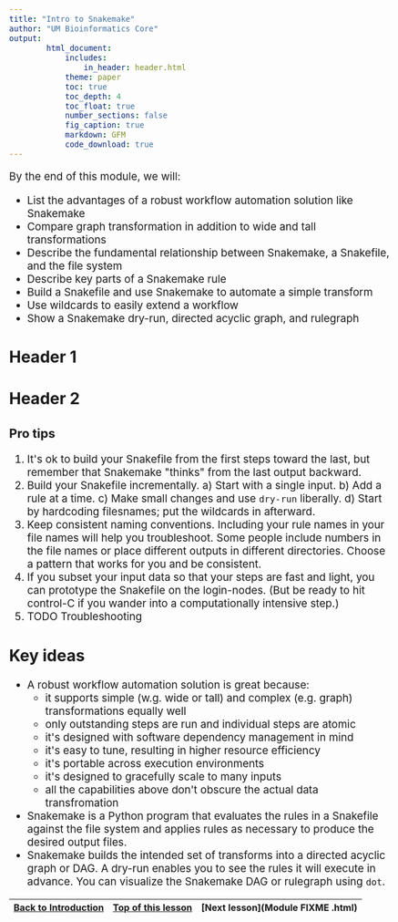 ```yaml
---
title: "Intro to Snakemake"
author: "UM Bioinformatics Core"
output:
        html_document:
            includes:
                in_header: header.html
            theme: paper
            toc: true
            toc_depth: 4
            toc_float: true
            number_sections: false
            fig_caption: true
            markdown: GFM
            code_download: true
---
```

<style type="text/css">
body{ /* Normal  */
      font-size: 14pt;
  }
pre {
  font-size: 12pt
}
</style>

By the end of this module, we will:
* List the advantages of a robust workflow automation solution like Snakemake
* Compare graph transformation in addition to wide and tall transformations
* Describe the fundamental relationship between Snakemake, a Snakefile, and the file system
* Describe key parts of a Snakemake rule
* Build a Snakefile and use Snakemake to automate a simple transform
* Use wildcards to easily extend a workflow
* Show a Snakemake dry-run, directed acyclic graph, and rulegraph

## Header 1

## Header 2

### Pro tips

1. It's ok to build your Snakefile from the first steps toward the last,
   but remember that Snakemake "thinks" from the last output backward.
2. Build your Snakefile incrementally.
   a) Start with a single input.
   b) Add a rule at a time.
   c) Make small changes and  use `dry-run` liberally.
   d) Start by hardcoding filesnames; put the wildcards in afterward.
3. Keep consistent naming conventions. Including your rule names in your file
   names will help you troubleshoot. Some people include numbers in the file
   names or place different outputs in different directories. Choose a pattern
   that works for you and be consistent.
4. If you subset your input data so that your steps are fast and light, you 
   can prototype the Snakefile on the login-nodes. (But be ready to hit control-C
   if you wander into a computationally intensive step.)
5. TODO Troubleshooting

## Key ideas

* A robust workflow automation solution is great because:
  * it supports simple (w.g. wide or tall) and complex (e.g. graph)
    transformations equally well
  * only outstanding steps are run and individual steps are atomic
  * it's designed with software dependency management in mind
  * it's easy to tune, resulting in higher resource efficiency
  * it's portable across execution environments
  * it's designed to gracefully scale to many inputs
  * all the capabilities above don't obscure the actual data transfromation
* Snakemake is a Python program that evaluates the rules in a Snakefile against
  the file system and applies rules as necessary to produce the desired output 
  files.
* Snakemake builds the intended set of transforms into a directed acyclic graph 
  or DAG. A dry-run enables you to see the rules it will execute in advance.
  You can visualize the Snakemake DAG or rulegraph using `dot`.


| [Back to Introduction](Module00_Introduction.html) | [Top of this lesson](#top) | [Next lesson](Module FIXME .html) |
| :--- | :----: | ---: |
